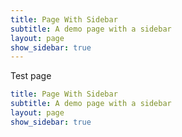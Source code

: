 ```yaml
---
title: Page With Sidebar
subtitle: A demo page with a sidebar
layout: page
show_sidebar: true
---
```


Test page

```yml
title: Page With Sidebar
subtitle: A demo page with a sidebar
layout: page
show_sidebar: true
```
